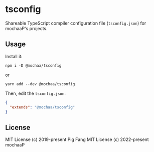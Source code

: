 # tsconfig

Shareable TypeScript compiler configuration file (`tsconfig.json`) for mochaaP's projects.

## Usage

Install it:

```
npm i -D @mochaa/tsconfig
```

or

```
yarn add --dev @mochaa/tsconfig
```

Then, edit the `tsconfig.json`:

```json
{
  "extends": "@mochaa/tsconfig"
}
```

## License

MIT License (c) 2019-present Pig Fang
MIT License (c) 2022-present mochaaP
